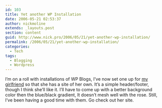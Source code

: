 ```yaml
---
id: 103
title: Yet another WP Installation
date: 2006-05-21 02:53:37
author: nickmoline
extends: _layouts.post
section: content
guid: http://www.nick.pro/2006/05/21/yet-another-wp-installation/
permalink: /2006/05/21/yet-another-wp-installation/
categories:
  - Tech
tags:
  - Blogging
  - Wordpress
---
```

I&#8217;m on a roll with installations of WP Blogs, I&#8217;ve now set one up for [my girlfriend](http://www.barbara.pro/) so that she has a site of her own. It&#8217;s a simple header/footer, though I think she&#8217;ll like it. I&#8217;ll have to come up with a better background color then the blue/black gradient, It doesn&#8217;t mesh well with the rose. Still, I&#8217;ve been having a good time with them. Go check out her site.
